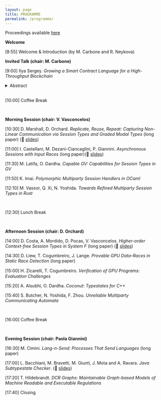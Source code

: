 ```yaml
---
layout: page
title: PROGRAMME
permalink: /programme/
---
```



Proceedings available [here](http://eptcs.web.cse.unsw.edu.au/content.cgi?PLACES2022)
<BR>

**Welcome**

[8:55] Welcome & Introduction (by M. Carbone and R. Neykova)


**Invited Talk (chair: M. Carbone)**

[9:00] Ilya Sergey. _Growing a Smart Contract Language for a High-Throughput Blockchain_


<details>

<summary>Abstract</summary>

The Scilla project, aimed at creating a programming language for safe
and secure smart contracts, has started in late 2017 as a
100-lines-of-code prototype implemented in the Coq proof
assistant. Learning from the mistakes of Ethereum, which had pioneered
the area of blockchain-based smart contracts, the aim of Scilla was to
provide a smart contract language, which is expressive enough to
accommodate most of the reasonable use-cases, while allowing for
scalable and tractable formal verification and analysis.
 
Since 2019, Scilla has been powering the application layer of Zilliqa,
the world's first publicly deployed sharded blockchain system. Since
its public launch, hundreds of unique smart contracts implemented in
Scilla have been deployed, including custom tokens, collectibles
(NFTs), auctions, multiplayer games, name registries, atomic token
swaps, and many others. The design of Scilla has enabled the very
first approach for efficiently sharding account-based smart contracts
in a Layer-1 scalable blockchain protocol.
 
In my talk, I will describe the motivation, high-level design
principles, and semantics of Scilla, and outline the main use cases
and the tools provided by the developer community. I will also present
a framework for lightweight verification of Scilla programs, and
showcase its automated domain-specific analyses, aiming at proving
different notions of safety and enabling sharding-based
parallelism. Finally, I will outline the pragmatic pitfalls of
building a new smart contract language from scratch, and present the
future exciting research directions that are enabled by Scilla's take
on smart contract implementation.

</details>

<BR>


[10:00] Coffee Break

<BR>

**Morning Session (chair: V. Vasconcelos)**

[10:30]  D. Marshall, D. Orchard. _Replicate, Reuse, Repeat: Capturing Non-Linear Communication via Session Types and Graded Modal Types_ (long paper) (📖 [slides](https://github.com/places-workshop/places-workshop.github.io/blob/presentation-2020/presentations/replicate-reuse-repeat.pdf))

[11:00]  I. Castellani, M. Dezani-Ciancaglini, P. Giannini. _Asynchronous Sessions with Input Races_ (long paper)(📖 [slides](https://github.com/places-workshop/places-workshop.github.io/blob/presentation-2020/presentations/Asynchronous-Sessions-with-Input-Races.pdf))

[11:30] M. Latifa, O. Dardha. _Capable GV: Capabilities for Session Types in GV_ 

[11:50] K. Imai. _Polymorphic Multiparty Session Handlers in OCaml_

[12:10] M. Vassor, Q. Xi, N. Yoshida. _Towards Refined Multiparty Session Types in Rust_ 


<BR>

[12:30] Lunch Break

<BR>


**Afternoon Session (chair: D. Orchard)**

[14:00] D. Costa, A. Mordido, D. Pocas, V. Vasconcelos. _Higher-order Context-free Session Types in System F_ (long paper) (📖 [slides](https://github.com/places-workshop/places-workshop.github.io/blob/presentation-2020/presentations/%20Higher-order%20context-free-session-types.pdf))

[14:30] D. Liew, T. Cogumbreiro, J. Lange. _Provable GPU Data-Races in Static Race Detection_ (long paper)

[15:00] H. Zicarelli, T. Cogumbreiro. _Veriﬁcation of GPU Programs: Evaluation Challenges_ 

[15:20] A. Alsubhi, O. Dardha. _Coconut: Typestates for C++_ 

[15:40] S. Butcher, N. Yoshida, F. Zhou. _Unreliable Multiparty Communicating Automata_ 


<BR>

[16:00] Coffee Break

<BR>


**Evening Session (chair: Paola Giannini)**

[16:30] M. Cimini. _Lang-n-Send: Processes That Send Languages_ (long paper)

[17:00] L. Bacchiani, M. Bravetti, M. Giunti, J. Mota and A. Ravara. _Java Subtypestate Checker_. (📖 [slides](https://github.com/places-workshop/places-workshop.github.io/blob/presentation-2020/presentations/java-subtypestate-checker.pdf))

[17:20] T. Hildebrandt. _DCR Graphs: Maintainable Graph-based Models of Machine Readable and Executable Regulations_

[17:40] Closing 
